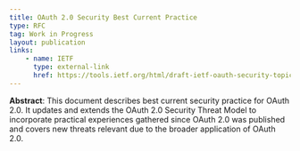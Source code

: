 ```yaml
---
title: OAuth 2.0 Security Best Current Practice
type: RFC
tag: Work in Progress
layout: publication
links:
    - name: IETF
      type: external-link
      href: https://tools.ietf.org/html/draft-ietf-oauth-security-topics
---
```


**Abstract**: 
This document describes best current security practice for OAuth 2.0.
   It updates and extends the OAuth 2.0 Security Threat Model to
   incorporate practical experiences gathered since OAuth 2.0 was
   published and covers new threats relevant due to the broader
   application of OAuth 2.0.
